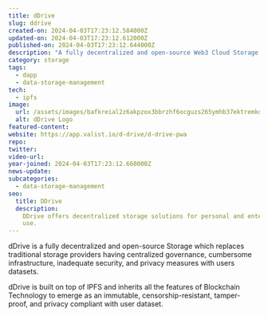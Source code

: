 ```yaml
---
title: dDrive
slug: ddrive
created-on: 2024-04-03T17:23:12.584000Z
updated-on: 2024-04-03T17:23:12.612000Z
published-on: 2024-04-03T17:23:12.644000Z
description: "A fully decentralized and open-source Web3 Cloud Storage solution."
category: storage
tags:
  - dapp
  - data-storage-management
tech:
  - ipfs
image:
  url: /assets/images/bafkreial2z6akpzox3bbrzhf6ocguzs265ymhb37ektremkdigdexo25vu.png
  alt: dDrive Logo
featured-content:
website: https://app.valist.io/d-drive/d-drive-pwa
repo:
twitter:
video-url:
year-joined: 2024-04-03T17:23:12.660000Z
news-update:
subcategories:
  - data-storage-management
seo:
  title: DDrive
  description:
    DDrive offers decentralized storage solutions for personal and enterprise
    use.
---
```


dDrive is a fully decentralized and open-source Storage which replaces traditional storage providers having centralized governance, cumbersome infrastructure, inadequate security, and privacy measures with users datasets.

dDrive is built on top of IPFS and inherits all the features of Blockchain Technology to emerge as an immutable, censorship-resistant, tamper-proof, and privacy compliant with user dataset.
